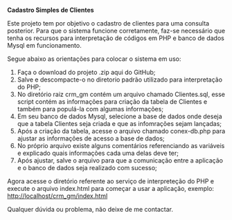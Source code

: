 <p><b>Cadastro Simples de Clientes</b></p>
<p>Este projeto tem por objetivo o cadastro de clientes para uma consulta posterior.
Para que o sistema funcione corretamente, faz-se necessário que tenha os recursos para interpretação de códigos em PHP e banco de dados Mysql em funcionamento.</p>
<p>Segue abaixo as orientações para colocar o sistema em uso:</p>
<ol>
<li>Faça o download do projeto .zip aqui do GitHub;</li>
<li>Salve e descompacte-o no diretorio padrão utilizado para interpretação do PHP;</li>
<li>No diretório raiz crm_gm contém um arquivo chamado Clientes.sql, esse script contém as informações para criação da tabela de Clientes e também para populá-la com algumas informações;</li>
<li>Em seu banco de dados Mysql, selecione a base de dados onde deseja que a tabela Clientes seja criada e que as infomrações sejam lançadas;</li>
<li>Após a criação da tabela, acesse o arquivo chamado conex-db.php para ajustar as informações de acesso a base de dados;</li>
<li>No próprio arquivo existe alguns comentários referenciando as variáveis e explicado quais informações cada uma delas deve ter;</li>
<li>Após ajustar, salve o arquivo para que a comunicação entre a aplicação e o banco de dados seja realizado com sucesso;</li>
</ol>
<p>Agora acesse o diretório referente ao serviço de interpreteção do PHP e execute o arquivo index.html para começar a usar a aplicação, exemplo: <a href="http://localhost/crm_gm/index.html" rel="nofollow">http://localhost/crm_gm/index.html</a></p>
<p>Qualquer dúvida ou problema, não deixe de me contactar.</p>
